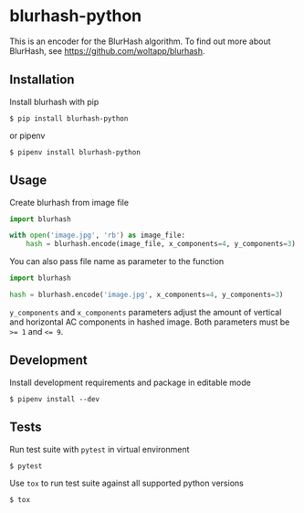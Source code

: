 blurhash-python
===============

This is an encoder for the BlurHash algorithm. To find out more about BlurHash, see https://github.com/woltapp/blurhash.

Installation
------------
Install blurhash with pip
```
$ pip install blurhash-python
```
or pipenv
```
$ pipenv install blurhash-python
```

Usage
-----
Create blurhash from image file
```python
import blurhash

with open('image.jpg', 'rb') as image_file:
    hash = blurhash.encode(image_file, x_components=4, y_components=3)
```
You can also pass file name as parameter to the function
```python
import blurhash

hash = blurhash.encode('image.jpg', x_components=4, y_components=3)
```
`y_components` and `x_components` parameters adjust the amount of
vertical and horizontal AC components in hashed image. Both parameters must
be `>= 1` and `<= 9`.

Development
-----------
Install development requirements and package in editable mode
```
$ pipenv install --dev
```

Tests
-----
Run test suite with `pytest` in virtual environment
```
$ pytest
```
Use `tox` to run test suite against all supported python versions
```
$ tox
```
